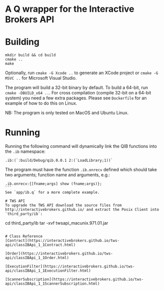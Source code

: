 # A Q wrapper for the Interactive Brokers API

# Building
````
mkdir build && cd build
cmake ..
make
````
Optionally, run `cmake -G Xcode ..` to generate an XCode project or `cmake -G MSVC ..` for Microsoft Visual Studio.

The program will build a 32-bit binary by default. To build a 64-bit, run `cmake -DBUILD_x64 ..`. For cross compilation (compile 32-bit on a 64-bit system) you need a few extra packages. Please see `Dockerfile` for an example of how to do this on Linux.

NB: The program is only tested on MacOS and Ubuntu Linux.

# Running
Running the following command will dynamically link the QIB functions into the `.ib` namespace:
````
.ib:(`:build/Debug/qib.0.0.1 2:(`LoadLibrary;1))`
````
The program must have the function `.ib.onrecv` defined which should take two arguments; function name and arguments, e.g.:
````
.ib.onrecv:{[fname;args] show (fname;args)};
```
See `app/ib.q` for a more complete example.

# TWS API
To upgrade the TWS API download the source files from http://interactivebrokers.github.io/ and extract the Posix Client into `third_party/ib`:
````
cd third_party/ib
tar -xvf twsapi_macunix.971.01.jar
````

# Class Reference
[Contract](https://interactivebrokers.github.io/tws-api/classIBApi_1_1Contract.html)

[Order](https://interactivebrokers.github.io/tws-api/classIBApi_1_1Order.html)

[ExecutionFilter](https://interactivebrokers.github.io/tws-api/classIBApi_1_1ExecutionFilter.html)

[ScannerSubscription](https://interactivebrokers.github.io/tws-api/classIBApi_1_1ScannerSubscription.html)
